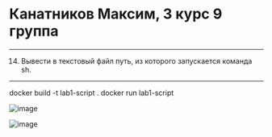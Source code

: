 # Канатников Максим, 3 курс 9 группа
___
14. Вывести в текстовый файл путь, из которого запускается команда sh.
___
docker build -t lab1-script .
docker run lab1-script

![image](https://github.com/user-attachments/assets/9b738e7e-2f03-4c8b-a75e-af5b55eedf1c)

![image](https://github.com/user-attachments/assets/7dc3bfb8-8aa7-46ed-838b-a23fb83b1613)
